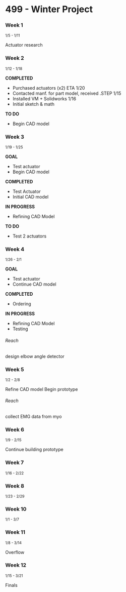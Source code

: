 # 499 - Winter Project

### Week 1<br>
<sup>1/5 - 1/11</sup>

Actuator research

### Week 2<br>
<sup>1/12 - 1/18</sup>

**COMPLETED**<br>
* Purchased actuators (x2) ETA 1/20
* Contacted manf. for part model, received .STEP 1/15
* Installed VM + Solidworks 1/16
* Initial sketch & math

**TO DO**<br>
* Begin CAD model

### Week 3<br>
<sup>1/19 - 1/25</sup>

**GOAL**
* Test actuator
* Begin CAD model

**COMPLETED**
* Test Actuator
* Initial CAD model

**IN PROGRESS**
* Refining CAD Model

**TO DO**
* Test 2 actuators

### Week 4<br>
<sup>1/26 - 2/1</sup>

**GOAL**
* Test actuator
* Continue CAD model

**COMPLETED**
* Ordering

**IN PROGRESS**
* Refining CAD Model
* Testing

###### Reach
design elbow angle detector


### Week 5<br>
<sup>1/2 - 2/8</sup>

Refine CAD model
Begin prototype

###### Reach
collect EMG data from myo

### Week 6<br>
<sup>1/9 - 2/15</sup>

Continue building prototype

### Week 7<br>
<sup>1/16 - 2/22</sup>


### Week 8<br>
<sup>1/23 - 2/29</sup>


### Week 10<br>
<sup>1/1 - 3/7</sup>


### Week 11<br>
<sup>1/8 - 3/14</sup>

Overflow

### Week 12<br>
<sup>1/15 - 3/21</sup>

Finals
